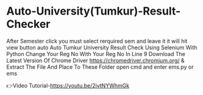 # Auto-University(Tumkur)-Result-Checker
After Semester click you must select rerquired sem and leave it it will hit view button auto
Auto Tumkur University Result Check Using Selenium With Python
Change Your Reg No With Your Reg No In Line 9
Download The Latest Version Of Chrome Driver https://chromedriver.chromium.org/
& Extract The File And Place To These Folder
open cmd and enter ems.py or ems

👉Video Tutorial-https://youtu.be/2jvtNYWhmGk
